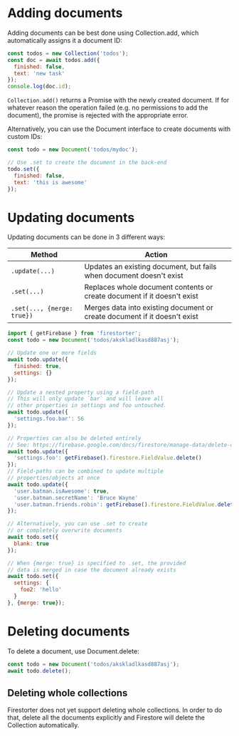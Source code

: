# Adding documents

Adding documents can be best done using Collection.add, which automatically assigns it a document ID:

```js
const todos = new Collection('todos');
const doc = await todos.add({
  finished: false,
  text: 'new task'
});
console.log(doc.id);
```

`Collection.add()` returns a Promise with the newly created document. If for whatever reason the operation failed (e.g. no permissions to add the document), the promise is rejected with the appropriate error.

Alternatively, you can use the Document interface to create documents with custom IDs:

```js
const todo = new Document('todos/mydoc');

// Use .set to create the document in the back-end
todo.set({
  finished: false,
  text: 'this is awesome'
});
```

# Updating documents

Updating documents can be done in 3 different ways:

| Method                     | Action                                                                    |
| -------------------------- | ------------------------------------------------------------------------- |
| `.update(...)`             | Updates an existing document, but fails when document doesn't exist       |
| `.set(...)`                | Replaces whole document contents or create document if it doesn't exist   |
| `.set(..., {merge: true})` | Merges data into existing document or create document if it doesn't exist |


```js
import { getFirebase } from 'firestorter';
const todo = new Document('todos/akskladlkasd887asj');

// Update one or more fields
await todo.update({
  finished: true,
  settings: {}
});

// Update a nested property using a field-path
// This will only update `bar` and will leave all
// other properties in settings and foo untouched.
await todo.update({
  'settings.foo.bar': 56
});

// Properties can also be deleted entirely
// See: https://firebase.google.com/docs/firestore/manage-data/delete-data
await todo.update({
  'settings.foo': getFirebase().firestore.FieldValue.delete()
});
// Field-paths can be combined to update multiple
// properties/objects at once
await todo.update({
  'user.batman.isAwesome': true,
  'user.batman.secretName': 'Bruce Wayne'
  'user.batman.friends.robin': getFirebase().firestore.FieldValue.delete()
});

// Alternatively, you can use .set to create
// or completely overwrite documents
await todo.set({
  blank: true
});

// When {merge: true} is specified to .set, the provided
// data is merged in case the document already exists
await todo.set({
  settings: {
    foo2: 'hello'
  }
}, {merge: true});
```

# Deleting documents

To delete a document, use Document.delete:

```js
const todo = new Document('todos/akskladlkasd887asj');
await todo.delete();
```

## Deleting whole collections

Firestorter does not yet support deleting whole collections. In order to do that, delete all the documents explicitly and Firestore will delete the Collection automatically.

